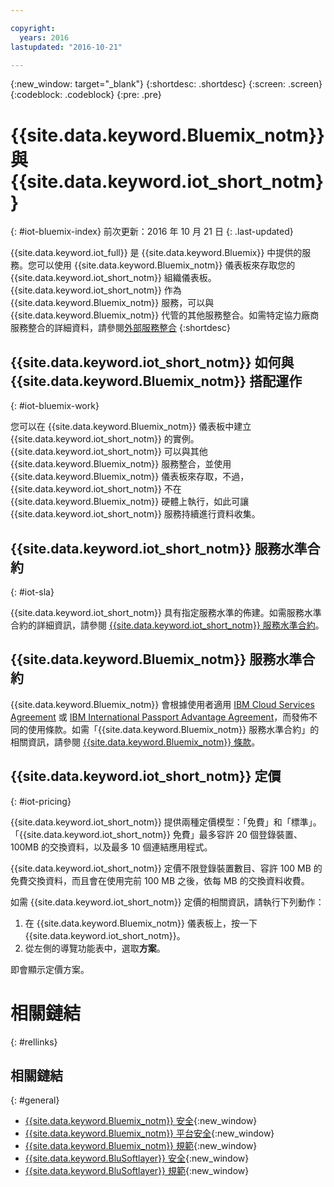 ```yaml
---

copyright:
  years: 2016
lastupdated: "2016-10-21"

---
```


{:new_window: target="\_blank"}
{:shortdesc: .shortdesc}
{:screen: .screen}
{:codeblock: .codeblock}
{:pre: .pre}

# {{site.data.keyword.Bluemix_notm}} 與 {{site.data.keyword.iot_short_notm}}
{: #iot-bluemix-index}
前次更新：2016 年 10 月 21 日
{: .last-updated}

{{site.data.keyword.iot_full}} 是 {{site.data.keyword.Bluemix}} 中提供的服務。您可以使用 {{site.data.keyword.Bluemix_notm}} 儀表板來存取您的 {{site.data.keyword.iot_short_notm}} 組織儀表板。{{site.data.keyword.iot_short_notm}} 作為 {{site.data.keyword.Bluemix_notm}} 服務，可以與 {{site.data.keyword.Bluemix_notm}} 代管的其他服務整合。如需特定協力廠商服務整合的詳細資料，請參閱[外部服務整合](/extensions/index.html)
{:shortdesc}

## {{site.data.keyword.iot_short_notm}} 如何與 {{site.data.keyword.Bluemix_notm}} 搭配運作
{: #iot-bluemix-work}

您可以在 {{site.data.keyword.Bluemix_notm}} 儀表板中建立 {{site.data.keyword.iot_short_notm}} 的實例。{{site.data.keyword.iot_short_notm}} 可以與其他 {{site.data.keyword.Bluemix_notm}} 服務整合，並使用 {{site.data.keyword.Bluemix_notm}} 儀表板來存取，不過，{{site.data.keyword.iot_short_notm}} 不在 {{site.data.keyword.Bluemix_notm}} 硬體上執行，如此可讓 {{site.data.keyword.iot_short_notm}} 服務持續進行資料收集。

## {{site.data.keyword.iot_short_notm}} 服務水準合約
{: #iot-sla}

{{site.data.keyword.iot_short_notm}} 具有指定服務水準的佈建。如需服務水準合約的詳細資訊，請參閱 [{{site.data.keyword.iot_short_notm}} 服務水準合約](http://www-03.ibm.com/software/sla/sladb.nsf/pdf/6738-03/$file/i126-6738-03_06-2016_en_US.pdf)。

## {{site.data.keyword.Bluemix_notm}} 服務水準合約

{{site.data.keyword.Bluemix_notm}} 會根據使用者適用 [IBM Cloud Services Agreement](http://www-05.ibm.com/support/operations/files/pdf/csa_us.pdf?cm_mc_uid=65870113399114371461368&cm_mc_sid_50200000=1469524513) 或 [IBM International Passport Advantage Agreement](https://www-01.ibm.com/software/passportadvantage/pa_agreements.html)，而發佈不同的使用條款。如需「{{site.data.keyword.Bluemix_notm}} 服務水準合約」的相關資訊，請參閱 [{{site.data.keyword.Bluemix_notm}} 條款](.../.../.../navigation/notices.html#terms)。

## {{site.data.keyword.iot_short_notm}} 定價
{: #iot-pricing}

{{site.data.keyword.iot_short_notm}} 提供兩種定價模型：「免費」和「標準」。「{{site.data.keyword.iot_short_notm}} 免費」最多容許 20 個登錄裝置、100MB 的交換資料，以及最多 10 個連結應用程式。

{{site.data.keyword.iot_short_notm}} 定價不限登錄裝置數目、容許 100 MB 的免費交換資料，而且會在使用完前 100 MB 之後，依每 MB 的交換資料收費。

如需 {{site.data.keyword.iot_short_notm}} 定價的相關資訊，請執行下列動作：

1. 在 {{site.data.keyword.Bluemix_notm}} 儀表板上，按一下 {{site.data.keyword.iot_short_notm}}。
2. 從左側的導覽功能表中，選取**方案**。

即會顯示定價方案。

# 相關鏈結
{: #rellinks}


## 相關鏈結
{: #general}

* [{{site.data.keyword.Bluemix_notm}} 安全](https://console.ng.bluemix.net/docs/security/index.html#security){:new_window}
* [{{site.data.keyword.Bluemix_notm}} 平台安全](https://console.ng.bluemix.net/docs/security/index.html#platform-security){:new_window}
* [{{site.data.keyword.Bluemix_notm}} 規範](https://console.ng.bluemix.net/docs/security/index.html#compliance){:new_window}
* [{{site.data.keyword.BluSoftlayer}} 安全](http://www.softlayer.com/security){:new_window}
* [{{site.data.keyword.BluSoftlayer}} 規範](http://www.softlayer.com/compliance){:new_window}
